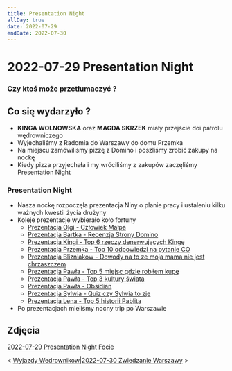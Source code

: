 ```yaml
---
title: Presentation Night
allDay: true
date: 2022-07-29
endDate: 2022-07-30
---
```


# 2022-07-29 Presentation Night

### Czy ktoś może przetłumaczyć ?

## Co się wydarzyło ? 
- **KINGA WOLNOWSKA** oraz **MAGDA SKRZEK** miały przejście doi patrolu wędrowniczego 
- Wyjechaliśmy z Radomia do Warszawy do domu Przemka
- Na miejscu zamówiliśmy pizzę z Domino i poszliśmy zrobić zakupy na nockę
- Kiedy pizza przyjechała i my wróciliśmy z zakupów zaczęliśmy Presentation Night

### Presentation Night 
- Nasza nockę rozpoczęła prezentacja Niny o planie pracy i ustaleniu kilku ważnych kwestii życia drużyny
- Koleje prezentacje wybierało koło fortuny
	- [Prezentacja Olgi - Człowiek Małpa](Prezentacje/Prezentacja%20Olgi%20-%20Człowiek%20Małpa.md)
	- [Prezentacja Bartka - Recenzja Strony Domino](Prezentacje/Prezentacja%20Bartka%20-%20Recenzja%20Strony%20Domino.md)
	- [Prezentacja Kingi - Top 6 rzeczy denerwujących Kingę](Prezentacje/Prezentacja%20Kingi%20-%20Top%206%20rzeczy%20denerwujących%20Kingę.md)
	- [Prezentacja Przemka - Top 10 odpowiedzi na pytanie CO](Prezentacje/Prezentacja%20Przemka%20-%20Top%2010%20odpowiedzi%20na%20pytanie%20CO.md)
	- [Prezentacja Blizniakow - Dowody na to ze moja mama nie jest chrzaszczem](Prezentacje/Prezentacja%20Blizniakow%20-%20Dowody%20na%20to%20ze%20moja%20mama%20nie%20jest%20chrzaszczem.md)
	- [Prezentacja Pawła - Top 5 miejsc gdzie robiłem kupę](Prezentacje/Prezentacja%20Pawła%20-%20Top%205%20miejsc%20gdzie%20robiłem%20kupę.md)
	- [Prezentacja Pawła - Top 3 kultury świata](Prezentacje/Prezentacja%20Pawła%20-%20Top%203%20kultury%20świata.md)
	- [Prezentacja Pawła - Obsidian](Prezentacje/Prezentacja%20Pawła%20-%20Obsidian.md)
	- [Prezentacja Sylwia - Quiz czy Sylwia to zje](Prezentacje/Prezentacja%20Sylwia%20-%20Quiz%20czy%20Sylwia%20to%20zje.md)
	- [Prezentacja Lena - Top 5 historii Pablita](Prezentacje/Prezentacja%20Lena%20-%20Top%205%20historii%20Pablita.md)
- Po prezentacjach mieliśmy nocny trip po Warszawie

## Zdjęcia
[2022-07-29 Presentation Night Focie](Calendar/2022-07-29%20Presentation%20Night%20Focie.md)

< [Wyjazdy Wedrownikow](Wyjazdy%20Wedrownikow.md)|[2022-07-30 Zwiedzanie Warszawy](Calendar/2022-07-30%20Zwiedzanie%20Warszawy.md) >